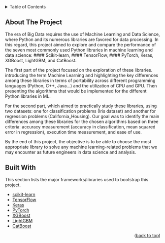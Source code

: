 
<!-- TABLE OF CONTENTS -->
<details>
  <summary>Table of Contents</summary>
  <ol>
    <li>
      <a href="#about-the-project">About The Project</a>
    </li>
    <li>
      <a href="#Algorithms-used-in-this-project">Algorithms</a>
    </li>
    <li>
      <a href="#built-with">Built With</a>
    </li>
  </ol>
</details>




<!-- ABOUT THE PROJECT -->
## About The Project
The era of Big Data requires the use of Machine Learning and Data Science, where Python and its numerous libraries are favored for data processing.
In this regard, this project aimed to explore and compare the performance of the seven most commonly used Python libraries in machine learning and data science: #### Scikit-learn, #### TensorFlow, #### PyTorch, Keras, XGBoost, LightGBM, and CatBoost.

The first part of the project focused on the exploration of these libraries. introducing the 
term Machine Learning and highlighting the key differences among these libraries in terms of 
portability across different programming languages (Python, C++, Java...) and the utilization 
of CPU and GPU. Then presenting the algorithms that would be implemented for the different Python libraries in ML.

For the second part, which aimed to practically study these libraries, using two datasets: 
one for classification problems (Iris dataset) and another for regression problems 
(California_Housing). Our goal was to identify the main differences among these libraries for 
the chosen algorithms based on three criteria: accuracy measurement (accuracy in 
classification, mean squared error in regression), execution time measurement, and ease of 
use.

By the end of this project, the objective is to be able to choose the most appropriate library to 
solve any machine learning-related problems that we may encounter as future engineers in 
data science and analysis.

## Built With

This section lists the major frameworks/libraries used to bootstrap this project.

* [scikit-learn](https://scikit-learn.org/)
* [TensorFlow](https://www.tensorflow.org/)
* [Keras](https://keras.io/)
* [PyTorch](https://pytorch.org/)
* [XGBoost](https://xgboost.ai/)
* [LightGBM](https://lightgbm.readthedocs.io/)
* [CatBoost](https://catboost.ai/)


<p align="right">(<a href="#readme-top">back to top</a>)</p>










